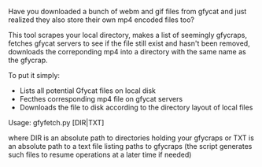 Have you downloaded a bunch of webm and gif files from gfycat and 
just realized they also store their own mp4 encoded files too?

This tool scrapes your local directory, makes a list of seemingly gfycraps, 
fetches gfycat servers to see if the file still exist and hasn't been removed,
downloads the correponding mp4 into a directory with the same name as the gfycrap.

To put it simply:
* Lists all potential Gfycat files on local disk
* Fecthes corresponding mp4 file on gfycat servers
* Downloads the file to disk according to the directory layout of local files

Usage:
gfyfetch.py [DIR|TXT]

where DIR is an absolute path to directories holding your gfycraps
or TXT is an absolute path to a text file listing paths to gfycraps 
(the script generates such files to resume operations at a later time if needed)
